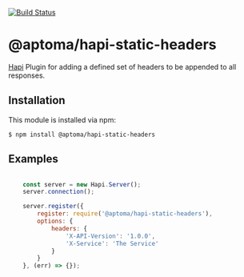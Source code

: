 [![Build Status](https://travis-ci.org/aptoma/hapi-static-headers.svg?branch=master)](https://travis-ci.org/aptoma/hapi-static-headers)

# @aptoma/hapi-static-headers

[Hapi](http://hapi.js) Plugin for adding a defined set of headers to be appended to all responses.

## Installation

This module is installed via npm:

	$ npm install @aptoma/hapi-static-headers


## Examples

```javascript

	const server = new Hapi.Server();
	server.connection();

	server.register({
		register: require('@aptoma/hapi-static-headers'),
		options: {
			headers: {
				'X-API-Version': '1.0.0',
				'X-Service': 'The Service'
			}
		}
	}, (err) => {});

```
